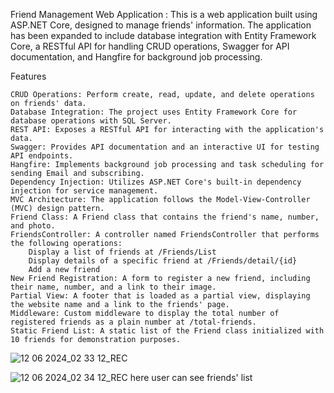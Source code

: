 Friend Management Web Application : This is a web application built using ASP.NET Core, designed to manage friends' information. The application has been expanded to include database integration with Entity Framework Core, a RESTful API for handling CRUD operations, Swagger for API documentation, and Hangfire for background job processing.

Features

    CRUD Operations: Perform create, read, update, and delete operations on friends' data.
    Database Integration: The project uses Entity Framework Core for database operations with SQL Server.
    REST API: Exposes a RESTful API for interacting with the application's data.
    Swagger: Provides API documentation and an interactive UI for testing API endpoints.
    Hangfire: Implements background job processing and task scheduling for sending Email and subscribing.
    Dependency Injection: Utilizes ASP.NET Core's built-in dependency injection for service management.
    MVC Architecture: The application follows the Model-View-Controller (MVC) design pattern.
    Friend Class: A Friend class that contains the friend's name, number, and photo.
    FriendsController: A controller named FriendsController that performs the following operations:
        Display a list of friends at /Friends/List
        Display details of a specific friend at /Friends/detail/{id}
        Add a new friend
    New Friend Registration: A form to register a new friend, including their name, number, and a link to their image.
    Partial View: A footer that is loaded as a partial view, displaying the website name and a link to the friends' page.
    Middleware: Custom middleware to display the total number of registered friends as a plain number at /total-friends.
    Static Friend List: A static list of the Friend class initialized with 10 friends for demonstration purposes.
![12 06 2024_02 33 12_REC](https://github.com/wisaba/Friends-Web-Asp.net-Core/assets/98482827/530e60ca-84f2-4565-974c-bb48e7f2c067)

![12 06 2024_02 34 12_REC](https://github.com/wisaba/Friends-Web-Asp.net-Core/assets/98482827/81fe77b4-21e8-4d1b-8fd6-546ddbe8347c)
here user can see friends' list
